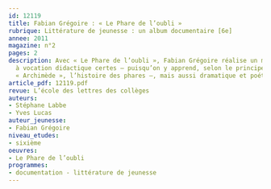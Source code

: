 ```yaml
---
id: 12119
title: Fabian Grégoire : « Le Phare de l’oubli »
rubrique: Littérature de jeunesse : un album documentaire [6e]
annee: 2011
magazine: n°2
pages: 2
description: Avec « Le Phare de l’oubli », Fabian Grégoire réalise un magnifique album
  à vocation didactique certes – puisqu’on y apprend, selon le principe de la collection
  « Archimède », l’histoire des phares –, mais aussi dramatique et poétique.
article_pdf: 12119.pdf
revue: L’école des lettres des collèges
auteurs:
- Stéphane Labbe
- Yves Lucas
auteur_jeunesse:
- Fabian Grégoire
niveau_etudes:
- sixième
oeuvres:
- Le Phare de l’oubli
programmes:
- documentation - littérature de jeunesse
---
```

